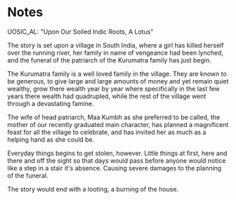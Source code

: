 # Notes

UOSIC_AL: "Upon Our Soiled Indic Roots, A Lotus"

The story is set upon a village in South India, where a girl has killed herself over the running river, her family in name of vengeance had been lynched, and the funeral of the patriarch of the Kurumatra family has just begin.

The Kurumatra family is a well loved family in the village. They are known to be generous, to give large and large amounts of money and yet remain quiet wealthy, grow there wealth year by year where specifically in the last few years there wealth had quadrupled, while the rest of the village went through a devastating famine.

The wife of head patriarch, Maa Kumbh as she preferred to be called, the mother of our recently graduated main character, has planned a magnificent feast for all the village to celebrate, and has invited her as much as a helping hand as she could be.

Everyday things begins to get stolen, however. Little things at first, here and there and off the sight so that days would pass before anyone would notice like a step in a stair it's absence. Causing severe damages to the planning of the funeral.

The story would end with a looting, a burning of the house.
